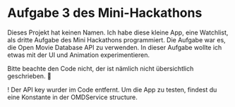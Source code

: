 # Aufgabe 3 des Mini-Hackathons

Dieses Projekt hat keinen Namen. 
Ich habe diese kleine App, eine Watchlist, als dritte Aufgabe des Mini Hackathons programmiert.
Die Aufgabe war es, die Open Movie Database API zu verwenden.
In dieser Aufgabe wollte ich etwas mit der UI und Animation experimentieren.

Bitte beachte den Code nicht, der ist nämlich nicht übersichtlich geschrieben. 🫢

! Der API key wurder im Code entfernt. Um die App zu testen, findest du eine Konstante in der OMDService structure. 

